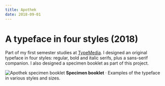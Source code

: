 ```yaml
---
title: Apothek
date: 2018-09-01
---
```

# A typeface in four styles (2018)

Part of my first semester studies at [TypeMedia](https://typemedia.org). I designed an original typeface in four styles: regular, bold and italic serifs, plus a sans-serif companion. I also designed a specimen booklet as part of this project.

![Apothek specimen booklet](/media/apothek-specimen.gif)
__Specimen booklet__ · Examples of the typeface in various styles and sizes.